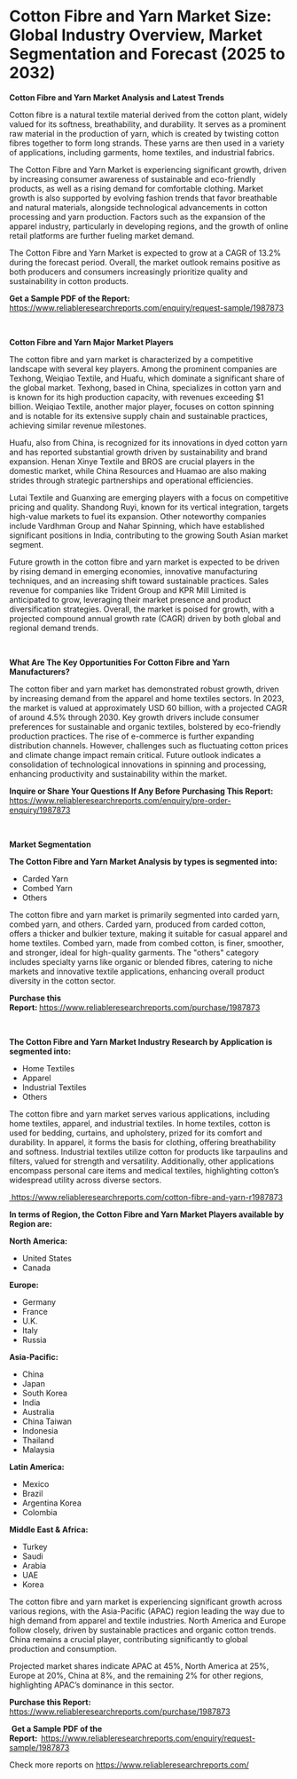 <p><h1>Cotton Fibre and Yarn Market Size: Global Industry Overview, Market Segmentation and Forecast (2025 to 2032)</h1></p><p><strong>Cotton Fibre and Yarn Market Analysis and Latest Trends</strong></p>
<p><p>Cotton fibre is a natural textile material derived from the cotton plant, widely valued for its softness, breathability, and durability. It serves as a prominent raw material in the production of yarn, which is created by twisting cotton fibres together to form long strands. These yarns are then used in a variety of applications, including garments, home textiles, and industrial fabrics.</p><p>The Cotton Fibre and Yarn Market is experiencing significant growth, driven by increasing consumer awareness of sustainable and eco-friendly products, as well as a rising demand for comfortable clothing. Market growth is also supported by evolving fashion trends that favor breathable and natural materials, alongside technological advancements in cotton processing and yarn production. Factors such as the expansion of the apparel industry, particularly in developing regions, and the growth of online retail platforms are further fueling market demand. </p><p>The Cotton Fibre and Yarn Market is expected to grow at a CAGR of 13.2% during the forecast period. Overall, the market outlook remains positive as both producers and consumers increasingly prioritize quality and sustainability in cotton products.</p></p>
<p><strong>Get a Sample PDF of the Report:&nbsp;</strong> <a href="https://www.reliableresearchreports.com/enquiry/request-sample/1987873?utm_campaign=3557&utm_medium=2&utm_source=Github&utm_content=ia&utm_term=03042025&utm_id=cotton-fibre-and-yarn">https://www.reliableresearchreports.com/enquiry/request-sample/1987873</a></p>
<p>&nbsp;</p>
<p><strong>Cotton Fibre and Yarn Major Market Players</strong></p>
<p><p>The cotton fibre and yarn market is characterized by a competitive landscape with several key players. Among the prominent companies are Texhong, Weiqiao Textile, and Huafu, which dominate a significant share of the global market. Texhong, based in China, specializes in cotton yarn and is known for its high production capacity, with revenues exceeding $1 billion. Weiqiao Textile, another major player, focuses on cotton spinning and is notable for its extensive supply chain and sustainable practices, achieving similar revenue milestones.</p><p>Huafu, also from China, is recognized for its innovations in dyed cotton yarn and has reported substantial growth driven by sustainability and brand expansion. Henan Xinye Textile and BROS are crucial players in the domestic market, while China Resources and Huamao are also making strides through strategic partnerships and operational efficiencies.</p><p>Lutai Textile and Guanxing are emerging players with a focus on competitive pricing and quality. Shandong Ruyi, known for its vertical integration, targets high-value markets to fuel its expansion. Other noteworthy companies include Vardhman Group and Nahar Spinning, which have established significant positions in India, contributing to the growing South Asian market segment.</p><p>Future growth in the cotton fibre and yarn market is expected to be driven by rising demand in emerging economies, innovative manufacturing techniques, and an increasing shift toward sustainable practices. Sales revenue for companies like Trident Group and KPR Mill Limited is anticipated to grow, leveraging their market presence and product diversification strategies. Overall, the market is poised for growth, with a projected compound annual growth rate (CAGR) driven by both global and regional demand trends.</p></p>
<p>&nbsp;</p>
<p><strong>What Are The Key Opportunities For Cotton Fibre and Yarn Manufacturers?</strong></p>
<p><p>The cotton fiber and yarn market has demonstrated robust growth, driven by increasing demand from the apparel and home textiles sectors. In 2023, the market is valued at approximately USD 60 billion, with a projected CAGR of around 4.5% through 2030. Key growth drivers include consumer preferences for sustainable and organic textiles, bolstered by eco-friendly production practices. The rise of e-commerce is further expanding distribution channels. However, challenges such as fluctuating cotton prices and climate change impact remain critical. Future outlook indicates a consolidation of technological innovations in spinning and processing, enhancing productivity and sustainability within the market.</p></p>
<p><strong>Inquire or Share Your Questions If Any Before Purchasing This Report:</strong> <a href="https://www.reliableresearchreports.com/enquiry/pre-order-enquiry/1987873?utm_campaign=3557&utm_medium=2&utm_source=Github&utm_content=ia&utm_term=03042025&utm_id=cotton-fibre-and-yarn">https://www.reliableresearchreports.com/enquiry/pre-order-enquiry/1987873</a></p>
<p>&nbsp;</p>
<p><strong>Market Segmentation</strong></p>
<p><strong>The Cotton Fibre and Yarn Market Analysis by types is segmented into:</strong></p>
<p><ul><li>Carded Yarn</li><li>Combed Yarn</li><li>Others</li></ul></p>
<p><p>The cotton fibre and yarn market is primarily segmented into carded yarn, combed yarn, and others. Carded yarn, produced from carded cotton, offers a thicker and bulkier texture, making it suitable for casual apparel and home textiles. Combed yarn, made from combed cotton, is finer, smoother, and stronger, ideal for high-quality garments. The "others" category includes specialty yarns like organic or blended fibres, catering to niche markets and innovative textile applications, enhancing overall product diversity in the cotton sector.</p></p>
<p><strong>Purchase this Report:&nbsp;</strong><a href="https://www.reliableresearchreports.com/purchase/1987873?utm_campaign=3557&utm_medium=2&utm_source=Github&utm_content=ia&utm_term=03042025&utm_id=cotton-fibre-and-yarn">https://www.reliableresearchreports.com/purchase/1987873</a></p>
<p>&nbsp;</p>
<p><strong>The Cotton Fibre and Yarn Market Industry Research by Application is segmented into:</strong></p>
<p><ul><li>Home Textiles</li><li>Apparel</li><li>Industrial Textiles</li><li>Others</li></ul></p>
<p><p>The cotton fibre and yarn market serves various applications, including home textiles, apparel, and industrial textiles. In home textiles, cotton is used for bedding, curtains, and upholstery, prized for its comfort and durability. In apparel, it forms the basis for clothing, offering breathability and softness. Industrial textiles utilize cotton for products like tarpaulins and filters, valued for strength and versatility. Additionally, other applications encompass personal care items and medical textiles, highlighting cotton’s widespread utility across diverse sectors.</p></p>
<p><a href="https://www.reliableresearchreports.com/cotton-fibre-and-yarn-r1987873?utm_campaign=3557&utm_medium=2&utm_source=Github&utm_content=ia&utm_term=03042025&utm_id=cotton-fibre-and-yarn">&nbsp;https://www.reliableresearchreports.com/cotton-fibre-and-yarn-r1987873</a></p>
<p><strong>In terms of Region, the Cotton Fibre and Yarn Market Players available by Region are:</strong></p>
<p>
    <p> <strong> North America: </strong>
        <ul>
            <li>United States</li>
            <li>Canada</li>
        </ul>
        </p> 
    <p> <strong> Europe: </strong>
        <ul>
            <li>Germany</li>
            <li>France</li>
            <li>U.K.</li>
            <li>Italy</li>
            <li>Russia</li>
        </ul>
        </p> 
    <p> <strong> Asia-Pacific: </strong>
        <ul>
            <li>China</li>
            <li>Japan</li>
            <li>South Korea</li>
            <li>India</li>
            <li>Australia</li>
            <li>China Taiwan</li>
            <li>Indonesia</li>
            <li>Thailand</li>
            <li>Malaysia</li>
        </ul>
        </p> 
    <p> <strong> Latin America: </strong>
        <ul>
            <li>Mexico</li>
            <li>Brazil</li>
            <li>Argentina Korea</li>
            <li>Colombia</li>
        </ul>
        </p> 
    <p> <strong> Middle East & Africa: </strong>
        <ul>
            <li>Turkey</li>
            <li>Saudi</li>
            <li>Arabia</li>
            <li>UAE</li>
            <li>Korea</li>
        </ul>
    </p>
    </p>
<p><p>The cotton fibre and yarn market is experiencing significant growth across various regions, with the Asia-Pacific (APAC) region leading the way due to high demand from apparel and textile industries. North America and Europe follow closely, driven by sustainable practices and organic cotton trends. China remains a crucial player, contributing significantly to global production and consumption. </p><p>Projected market shares indicate APAC at 45%, North America at 25%, Europe at 20%, China at 8%, and the remaining 2% for other regions, highlighting APAC’s dominance in this sector.</p></p>
<p><strong>Purchase this Report: </strong><a href="https://www.reliableresearchreports.com/purchase/1987873?utm_campaign=3557&utm_medium=2&utm_source=Github&utm_content=ia&utm_term=03042025&utm_id=cotton-fibre-and-yarn">https://www.reliableresearchreports.com/purchase/1987873</a></p>
<p>&nbsp;<strong>Get a Sample PDF of the Report:&nbsp;&nbsp;</strong><a href="https://www.reliableresearchreports.com/enquiry/request-sample/1987873?utm_campaign=3557&utm_medium=2&utm_source=Github&utm_content=ia&utm_term=03042025&utm_id=cotton-fibre-and-yarn">https://www.reliableresearchreports.com/enquiry/request-sample/1987873</a></p>
<p><strong></strong></p>
<p>Check more reports on <a href="https://www.reliableresearchreports.com/?utm_campaign=3557&utm_medium=2&utm_source=Github&utm_content=ia&utm_term=03042025&utm_id=cotton-fibre-and-yarn">https://www.reliableresearchreports.com/</a></p>